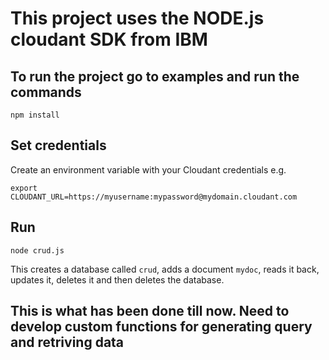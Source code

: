 # This project uses the NODE.js cloudant SDK from IBM

## To run the project go to examples and run the commands

```
npm install
```

## Set credentials

Create an environment variable with your Cloudant credentials e.g.

```
export CLOUDANT_URL=https://myusername:mypassword@mydomain.cloudant.com
```

## Run

```
node crud.js
```

This creates a database called `crud`, adds a document `mydoc`, reads it back, updates it, deletes it and then deletes the database.

## This is what has been done till now. Need to develop custom functions for generating query and retriving data